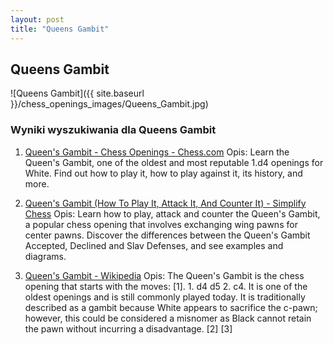 ```yaml
---
layout: post
title: "Queens Gambit"
---
```


## Queens Gambit
![Queens Gambit]({{ site.baseurl }}/chess_openings_images/Queens_Gambit.jpg)

### Wyniki wyszukiwania dla Queens Gambit
1. [Queen's Gambit - Chess Openings - Chess.com](https://www.chess.com/openings/Queens-Gambit)
   Opis: Learn the Queen's Gambit, one of the oldest and most reputable 1.d4 openings for White. Find out how to play it, how to play against it, its history, and more.

2. [Queen's Gambit (How To Play It, Attack It, And Counter It) - Simplify Chess](https://simplifychess.com/queens-gambit/)
   Opis: Learn how to play, attack and counter the Queen's Gambit, a popular chess opening that involves exchanging wing pawns for center pawns. Discover the differences between the Queen's Gambit Accepted, Declined and Slav Defenses, and see examples and diagrams.

3. [Queen's Gambit - Wikipedia](https://en.wikipedia.org/wiki/Queen's_Gambit)
   Opis: The Queen's Gambit is the chess opening that starts with the moves: [1]. 1. d4 d5 2. c4. It is one of the oldest openings and is still commonly played today. It is traditionally described as a gambit because White appears to sacrifice the c-pawn; however, this could be considered a misnomer as Black cannot retain the pawn without incurring a disadvantage. [2] [3]